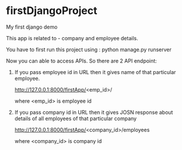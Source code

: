 # firstDjangoProject
My first django demo

This app is related to - company and employee details.

You have to first run this project using : 
    python manage.py runserver
    
    
Now you can able to access APIs. So there are 2 API endpoint:

1. If you pass employee id in URL then it gives name of that particular employee.

    http://127.0.0.1:8000/firstApp/<emp_id>/
    
    where <emp_id> is employee id
    
2. If you pass company id in URL then it gives JOSN response about details of all employees of that particular company

    http://127.0.0.1:8000/firstApp/<company_id>/employees
    
    where <company_id> is company id
    
 

